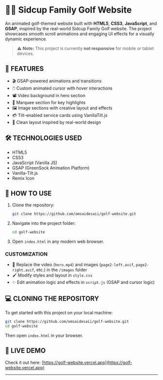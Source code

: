 # 🏌️‍♂️ Sidcup Family Golf Website

An animated golf-themed website built with **HTML5**, **CSS3**, **JavaScript**, and **GSAP**, inspired by the real-world Sidcup Family Golf website. The project showcases smooth scroll animations and engaging UI effects for a visually dynamic experience.

> ⚠️ **Note:** This project is currently **not responsive** for mobile or tablet devices.

## 🚀 FEATURES

- 🎬 GSAP-powered animations and transitions
- 🖱️ Custom animated cursor with hover interactions
- 📽️ Video background in hero section
- 🧾 Marquee section for key highlights
- 🖼️ Image sections with creative layout and effects
- 💳 Tilt-enabled service cards using VanillaTilt.js
- 🎨 Clean layout inspired by real-world design

## 🛠️ TECHNOLOGIES USED

- HTML5  
- CSS3  
- JavaScript (Vanilla JS)  
- GSAP (GreenSock Animation Platform)  
- Vanilla-Tilt.js  
- Remix Icon  

## 🔧 HOW TO USE

1. Clone the repository:
   ```bash
   git clone https://github.com/omsaidesaii/golf-website.git
   ```

2. Navigate into the project folder:
   ```bash
   cd golf-website
   ```

3. Open `index.html` in any modern web browser.

### **CUSTOMIZATION**

- 🎥 Replace the video (`hero.mp4`) and images (`page2-left.avif`, `page2-right.avif`, etc.) in the `/images` folder
- 🖌️ Modify styles and layout in `style.css`
- ✨ Edit animation logic and effects in `script.js` (GSAP and cursor logic)

## 💻 CLONING THE REPOSITORY

To get started with this project on your local machine:

```bash
git clone https://github.com/omsaidesaii/golf-website.git
cd golf-website
```

Then open `index.html` in your browser.

## 📌 LIVE DEMO

Check it out here: [https://golf-website.vercel.app](https://golf-website.vercel.app) <!-- Replace with your actual live link -->

---
